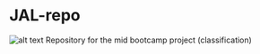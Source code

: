 # JAL-repo

![alt text](https://ih0.redbubble.net/image.208129968.5583/flat,800x800,075,f-c,0,75,800,331.jpg "Dave... stop")
Repository for the mid bootcamp project (classification)
